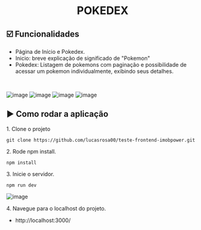 <h1 align=center>POKEDEX</h1>

## :ballot_box_with_check: Funcionalidades
- Página de Início e Pokedex.
- Inicio: breve explicação de significado de "Pokemon"
- Pokedex: Listagem de pokemons com paginação e possibilidade de acessar um pokemon individualmente, exibindo seus detalhes.
<br />

![image](https://user-images.githubusercontent.com/53945496/176308145-a050a14d-60c2-45e5-bcd1-6d0af90fc54e.png)
![image](https://user-images.githubusercontent.com/53945496/176308481-bd42ba1e-4ce7-46b5-97f2-2ec162e67cf9.png)
![image](https://user-images.githubusercontent.com/53945496/176308522-88ee01b0-656e-485a-9593-ec6835c37a70.png)
![image](https://user-images.githubusercontent.com/53945496/176308633-80143ad1-2467-440d-a16f-9f6f0043b110.png)


## :arrow_forward: Como rodar a aplicação
<p>1. Clone o projeto </p>

```
git clone https://github.com/lucasrosa00/teste-frontend-imobpower.git

```

<p>2. Rode npm install.</p>

```
npm install 

```

<p>3. Inicie o servidor.</p>

```
npm run dev
```
![image](https://user-images.githubusercontent.com/53945496/176314596-424393f1-32d1-48e0-befa-2e1ac1f496bb.png)

<p>4. Navegue para o localhost do projeto.</p>

- http://localhost:3000/

<br />
